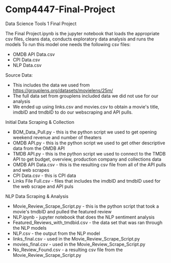 # Comp4447-Final-Project
Data Science Tools 1 Final Project

The Final Project.ipynb is the jupyter notebook that loads the appropriate csv files, cleans data, conducts exploratory data analysis and runs the models
To run this model one needs the following csv files:
- OMDB API Data.csv
- CPI Data.csv
- NLP Data.csv

Source Data:
- This includes the data we used from https://grouplens.org/datasets/movielens/25m/
- The full data set from grouplens included data we did not use for our analysis
- We ended up using links.csv and movies.csv to obtain a movie's title, imdbID and tmdbID to do our webscraping and API pulls.

Initial Data Scraping & Collection
- BOM_Data_Pull.py - this is the python script we used to get opening weekend revenue and number of theaters
- OMDB API.py - this is the python script we used to get other descriptive data from the OMDB API
- TMDB API.py - this is the python script we used to connect to the TMDB API to get budget, overview, production company and collections data
- OMDB API Data.csv - this is the resulting csv file from all of the API pulls and web scrapes
- CPI Data.csv - this is CPI data
- Links File Full.csv - files that includes the imdbID and tmdbID used for the web scrape and API puls

NLP Data Scraping & Analysis
- Movie_Review_Scrape_Script.py - this is the python script that took a movie's tmdbID and pulled the featured review
- NLP.ipynb - jupyter notebook that does the NLP sentiment analysis
- Featured_Reviews_with_tmdbid.csv - the data set that was ran through the NLP models
- NLP.csv - the output from the NLP model
- links_final.csv - used in the Movie_Review_Scrape_Script.py
- movies_final.csv - used in the Movie_Review_Scrape_Script.py
- No_Review_Found.csv - a resulting csv file from the Movie_Review_Scrape_Script.py
